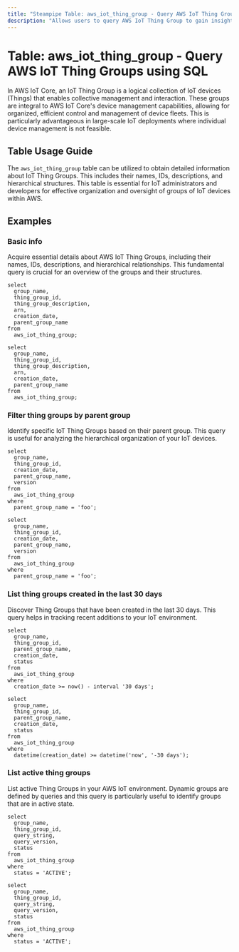 ```yaml
---
title: "Steampipe Table: aws_iot_thing_group - Query AWS IoT Thing Group using SQL"
description: "Allows users to query AWS IoT Thing Group to gain insights into each group's configuration, including ARN, creation date, version of the group, and parent of the groups."
---
```


# Table: aws_iot_thing_group - Query AWS IoT Thing Groups using SQL

In AWS IoT Core, an IoT Thing Group is a logical collection of IoT devices (Things) that enables collective management and interaction. These groups are integral to AWS IoT Core's device management capabilities, allowing for organized, efficient control and management of device fleets. This is particularly advantageous in large-scale IoT deployments where individual device management is not feasible.

## Table Usage Guide

The `aws_iot_thing_group` table can be utilized to obtain detailed information about IoT Thing Groups. This includes their names, IDs, descriptions, and hierarchical structures. This table is essential for IoT administrators and developers for effective organization and oversight of groups of IoT devices within AWS.

## Examples

### Basic info
Acquire essential details about AWS IoT Thing Groups, including their names, IDs, descriptions, and hierarchical relationships. This fundamental query is crucial for an overview of the groups and their structures.

```sql+postgres
select
  group_name,
  thing_group_id,
  thing_group_description,
  arn,
  creation_date,
  parent_group_name
from
  aws_iot_thing_group;
```

```sql+sqlite
select
  group_name,
  thing_group_id,
  thing_group_description,
  arn,
  creation_date,
  parent_group_name
from
  aws_iot_thing_group;
```

### Filter thing groups by parent group
Identify specific IoT Thing Groups based on their parent group. This query is useful for analyzing the hierarchical organization of your IoT devices.

```sql+postgres
select
  group_name,
  thing_group_id,
  creation_date,
  parent_group_name,
  version
from
  aws_iot_thing_group
where
  parent_group_name = 'foo';
```

```sql+sqlite
select
  group_name,
  thing_group_id,
  creation_date,
  parent_group_name,
  version
from
  aws_iot_thing_group
where
  parent_group_name = 'foo';
```

### List thing groups created in the last 30 days
Discover Thing Groups that have been created in the last 30 days. This query helps in tracking recent additions to your IoT environment.

```sql+postgres
select
  group_name,
  thing_group_id,
  parent_group_name,
  creation_date,
  status
from
  aws_iot_thing_group
where
  creation_date >= now() - interval '30 days';
```

```sql+sqlite
select
  group_name,
  thing_group_id,
  parent_group_name,
  creation_date,
  status
from
  aws_iot_thing_group
where
  datetime(creation_date) >= datetime('now', '-30 days');
```

### List active thing groups
List active Thing Groups in your AWS IoT environment. Dynamic groups are defined by queries and this query is particularly useful to identify groups that are in active state.

```sql+postgres
select
  group_name,
  thing_group_id,
  query_string,
  query_version,
  status
from
  aws_iot_thing_group
where
  status = 'ACTIVE';
```

```sql+sqlite
select
  group_name,
  thing_group_id,
  query_string,
  query_version,
  status
from
  aws_iot_thing_group
where
  status = 'ACTIVE';
```
